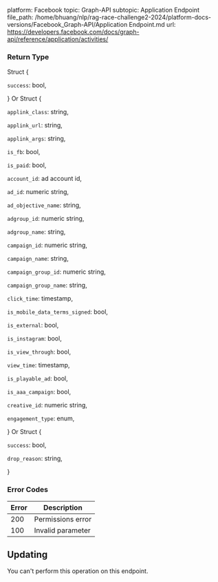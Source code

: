 platform: Facebook
topic: Graph-API
subtopic: Application Endpoint
file_path: /home/bhuang/nlp/rag-race-challenge2-2024/platform-docs-versions/Facebook_Graph-API/Application Endpoint.md
url: https://developers.facebook.com/docs/graph-api/reference/application/activities/

### Return Type

Struct {

`success`: bool,

} Or Struct {

`applink_class`: string,

`applink_url`: string,

`applink_args`: string,

`is_fb`: bool,

`is_paid`: bool,

`account_id`: ad account id,

`ad_id`: numeric string,

`ad_objective_name`: string,

`adgroup_id`: numeric string,

`adgroup_name`: string,

`campaign_id`: numeric string,

`campaign_name`: string,

`campaign_group_id`: numeric string,

`campaign_group_name`: string,

`click_time`: timestamp,

`is_mobile_data_terms_signed`: bool,

`is_external`: bool,

`is_instagram`: bool,

`is_view_through`: bool,

`view_time`: timestamp,

`is_playable_ad`: bool,

`is_aaa_campaign`: bool,

`creative_id`: numeric string,

`engagement_type`: enum,

} Or Struct {

`success`: bool,

`drop_reason`: string,

}

### Error Codes

| Error | Description |
| --- | --- |
| 200 | Permissions error |
| 100 | Invalid parameter |

## Updating

You can't perform this operation on this endpoint.